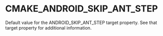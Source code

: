   

# CMAKE_ANDROID_SKIP_ANT_STEP  
Default value for the ANDROID_SKIP_ANT_STEP target property.
See that target property for additional information.  

